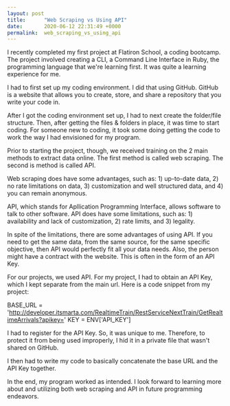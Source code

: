 ```yaml
---
layout: post
title:      "Web Scraping vs Using API"
date:       2020-06-12 22:31:49 +0000
permalink:  web_scraping_vs_using_api
---
```



I recently completed my first project at Flatiron School, a coding bootcamp. The project involved creating a CLI, a Command Line Interface in Ruby, the programming language that we're learning first. It was quite a learning experience for me.

I had to first set up my coding environment. I did that using GitHub. GitHub is a website that allows you to create, store, and share a repository that you write your code in.

After I got the coding environment set up, I had to next create the folder/file structure. Then, after getting the files & folders in place, it was time to start coding. For someone new to coding, it took some doing getting the code to work the way I had envisioned for my program. 

Prior to starting the project, though, we received training on the 2 main methods to extract data online. The first method is called web scraping. The second is method is called API. 

Web scraping does have some advantages, such as: 1) up-to-date data, 2) no rate limitations on data, 3) customization and well structured data, and 4) you can remain anonymous.

API, which stands for Apllication Programming Interface, allows software to talk to other software. API does have some limitations, such as: 1) availability and lack of customization, 2) rate limits, and 3) legality. 

In spite of the limitations, there are some advantages of using API. If you need to get the same data, from the same source, for the same specific objective, then API would perfectly fit all your data needs. Also, the person might have a contract with the website. This is often in the form of an API Key.

For our projects, we used API. For my project, I had to obtain an API Key, which I kept separate from the main url. Here is a code snippet from my project:

BASE_URL = 'http://developer.itsmarta.com/RealtimeTrain/RestServiceNextTrain/GetRealtimeArrivals?apikey='
KEY = ENV['API_KEY']

I had to register for the API Key. So, it was unique to me. Therefore, to protect it from being used improperly, I hid it in a private file that wasn't shared on GitHub.

I then had to write my code to basically concatenate the base URL and the API Key together. 

In the end, my program worked as intended. I look forward to learning  more about and utilizing both web scraping and API in future programming endeavors.

